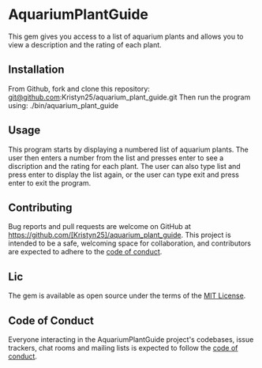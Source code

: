# AquariumPlantGuide

This gem gives you access to a list of aquarium plants and allows you to view a description and the rating of each plant.

## Installation

From Github, fork and clone this repository: git@github.com:Kristyn25/aquarium_plant_guide.git
Then run the program using: ./bin/aquarium_plant_guide

## Usage

This program starts by displaying a numbered list of aquarium plants. The user then enters a number from the list and presses enter to see a discription and the rating for each plant. The user can also type list and press enter to display the list again, or the user can type exit and press enter to exit the program.

## Contributing

Bug reports and pull requests are welcome on GitHub at https://github.com/[Kristyn25]/aquarium_plant_guide. This project is intended to be a safe, welcoming space for collaboration, and contributors are expected to adhere to the [code of conduct](https://github.com/[Kristyn25]/aquarium_plant_guide/blob/master/CODE_OF_CONDUCT.md).

## Lic

The gem is available as open source under the terms of the [MIT License](https://opensource.org/licenses/MIT).

## Code of Conduct

Everyone interacting in the AquariumPlantGuide project's codebases, issue trackers, chat rooms and mailing lists is expected to follow the [code of conduct](https://github.com/[USERNAME]/aquarium_plant_guide/blob/master/CODE_OF_CONDUCT.md).

